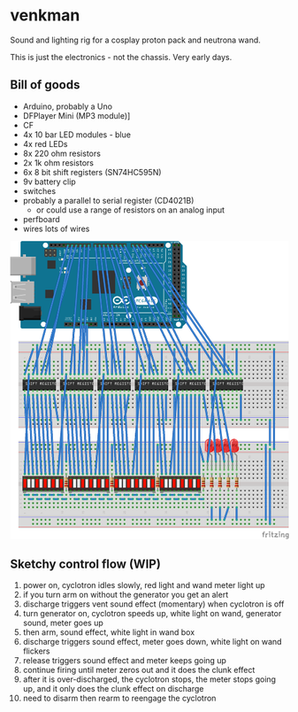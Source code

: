# venkman

Sound and lighting rig for a cosplay proton pack and neutrona wand.

This is just the electronics - not the chassis. Very early days.

## Bill of goods

- Arduino, probably a Uno
- DFPlayer Mini (MP3 module)]
- CF
- 4x 10 bar LED modules - blue
- 4x red LEDs
- 8x 220 ohm resistors
- 2x 1k ohm resistors
- 6x 8 bit shift registers (SN74HC595N)
- 9v battery clip
- switches
- probably a parallel to serial register (CD4021B)
	- or could use a range of resistors on an analog input
- perfboard
- wires lots of wires

![that's a lot of wires](venkman_bb.png)

## Sketchy control flow (WIP)

1. power on, cyclotron idles slowly, red light and wand meter light up
2. if you turn arm on without the generator you get an alert
3. discharge triggers vent sound effect (momentary) when cyclotron is off
4. turn generator on, cyclotron speeds up, white light on wand, generator sound, meter goes up
5. then arm, sound effect, white light in wand box
6. discharge triggers sound effect, meter goes down, white light on wand flickers
7. release triggers sound effect and meter keeps going up
8. continue firing until meter zeros out and it does the clunk effect
9. after it is over-discharged, the cyclotron stops, the meter stops going up, and it only does the clunk effect on discharge
10. need to disarm then rearm to reengage the cyclotron
